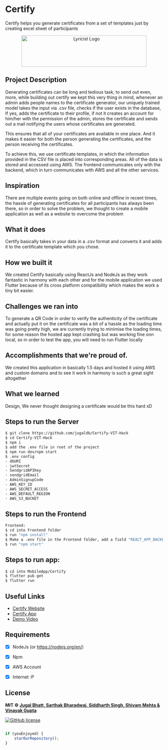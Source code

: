 # Certify

Certify helps you generate certificates from a set of templates just by creating excel sheet of participants

<p align="center">
<a href="https://certify.jugaldb.com">
<img src="https://certify-hax.s3.ap-south-1.amazonaws.com/certify.png" width="400px" height="100px" alt="Lyricist Logo"/>
</a>
</p>


## Project Description
Generating certificates can be long and tedious task, to send out even, more, while building out certify we kept this very thing in mind, whenever an admin adds people names to the certificate generator, our uniquely trained model takes the input via .csv file, checks if the user exists in the database, If yes, adds the certificate to their profile, if not it creates an account for him/her with the permission of the admin, stores the certificate and sends out a mail notifying the users whose certificates are generated.

This ensures that all of your certificates are available in one place. And it makes it easier for both the person generating the certificates, and the person receiving the certificates.

To achieve this, we use certificate templates, in which the information provided in the CSV file is placed into corresponding areas. All of the data is stored and accessed using AWS. The frontend communicates only with the backend, which in turn communicates with AWS and all the other services.


## Inspiration
There are multiple events going on both online and offline in recent times, the hassle of generating certificates for all participants has always been there, so in order to solve the problem, we thought to create a mobile application as well as a website to overcome the problem

## What it does
Certify basically takes in your data in a .csv format and converts it and adds it to the certificate template which you chose.

## How we built it
We created Certify basically using ReactJs and NodeJs as they work fantastic in harmony with each other and for the mobile application we used Flutter because of its cross platform compatibility which makes the work a tiny bit easier.

## Challenges we ran into
To generate a QR Code in order to verify the authenticity of the certificate and actually put it on the certificate was a bit of a hassle as the loading time was going pretty high, we are currently trying to minimise the loading times, for some reason the hosted app kept crashing but was working fine onn local, so in order to test the app, you will need to run Flutter locally

## Accomplishments that we're proud of.
We created this application in basically 1.5 days and hosted it using AWS and custom domains and to see it work in harmony is such a great sight altogether

## What we learned
Design, We never thought designing a certificate would be this hard xD

## Steps to run the Server
```bash
$ git clone https://github.com/jugaldb/Certify-VIT-Hack
$ cd Certify-VIT-Hack
$ npm i
$ add the .env file in root of the project
$ npm run dev/npm start
$ .env config
- dbURI
- jwtSecret
- SendgridAPIKey
- sendgridEmail
- AdminSignupCode
- AWS_KEY_ID
- AWS_SECRET_ACCESS
- AWS_DEFAULT_REGION
- AWS_S3_BUCKET
```
## Steps to run the Frontend

``` bash
Frontend:
$ cd into Frontend folder
$ run "npm install"
$ Make a .env file in the Frontend folder, add a field "REACT_APP_BACKEND_URL" with the backend url
$ run "npm start"
```

## Steps to run app:

```bash
$ cd into MobileApp/Certify
$ flutter pub get
$ flutter run
```

## Useful Links
- [Certify Website](https://certify.jugaldb.com)
- [Certify App](https://bit.ly/33NEBlJ)
- [Demo Video](https://youtu.be/9ux7ETQvliQ)

## Requirements
-  [x] NodeJs (or https://nodejs.org/en/)
-  [x] Npm
-  [x] AWS Account
-  [x] Internet :P 


## License

**MIT &copy; [Jugal Bhatt, Sarthak Bharadwaj, Siddharth Singh, Shivam Mehta & Vinayak Gupta](https://github.com/jugaldb/Certify-VIT-Hack/blob/master/LICENSE)**

[![GitHub license](https://img.shields.io/github/license/jugaldb/Certify-VIT-Hack?style=social&logo=github)](https://github.com/jugaldb/Certify-VIT-Hack/blob/master/LICENSE)


```javascript

if (youEnjoyed) {
    starOurRepository();
}

```

